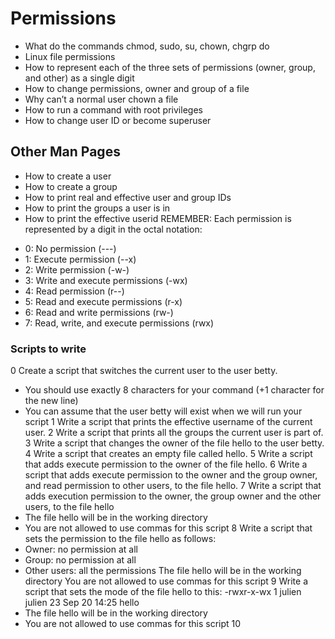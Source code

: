 # Permissions
* What do the commands chmod, sudo, su, chown, chgrp do
* Linux file permissions
* How to represent each of the three sets of permissions (owner, group, and other) as a single digit
* How to change permissions, owner and group of a file
* Why can’t a normal user chown a file
* How to run a command with root privileges
* How to change user ID or become superuser
## Other Man Pages
* How to create a user
* How to create a group
* How to print real and effective user and group IDs
* How to print the groups a user is in
* How to print the effective userid
  REMEMBER:
  Each permission is represented by a digit in the octal notation:
- 0: No permission (---)
- 1: Execute permission (--x)
- 2: Write permission (-w-)
- 3: Write and execute permissions (-wx)
- 4: Read permission (r--)
- 5: Read and execute permissions (r-x)
- 6: Read and write permissions (rw-)
- 7: Read, write, and execute permissions (rwx)
### Scripts to write
0 Create a script that switches the current user to the user betty.
* You should use exactly 8 characters for your command (+1 character for the new line)
* You can assume that the user betty will exist when we will run your script
1 Write a script that prints the effective username of the current user.
2 Write a script that prints all the groups the current user is part of.
3 Write a script that changes the owner of the file hello to the user betty.
4 Write a script that creates an empty file called hello.
5 Write a script that adds execute permission to the owner of the file hello.
6 Write a script that adds execute permission to the owner and the group owner, and read permission to other users, to the file hello.
7 Write a script that adds execution permission to the owner, the group owner and the other users, to the file hello
* The file hello will be in the working directory
* You are not allowed to use commas for this script
8 Write a script that sets the permission to the file hello as follows:
* Owner: no permission at all
* Group: no permission at all
* Other users: all the permissions
  The file hello will be in the working directory You are not allowed to use commas for this script
9 Write a script that sets the mode of the file hello to this:
  -rwxr-x-wx 1 julien julien 23 Sep 20 14:25 hello
* The file hello will be in the working directory
* You are not allowed to use commas for this script
10 
